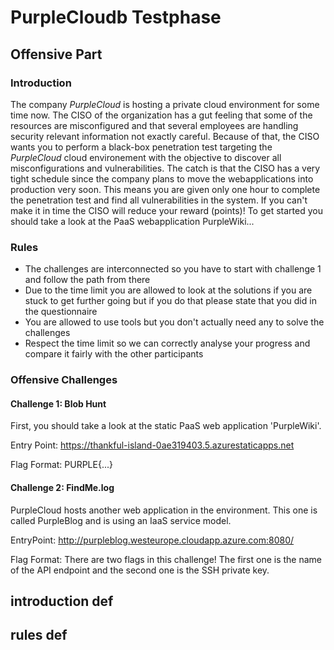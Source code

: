 # PurpleCloudb Testphase

## Offensive Part

### Introduction
The company *PurpleCloud* is hosting a private cloud environment for some time now. The CISO of the organization has a gut feeling that some of the resources are misconfigured and that several employees are handling security relevant information not exactly careful. Because of that, the CISO wants you to perform a black-box penetration test targeting the *PurpleCloud* cloud environement with the objective to discover all misconfigurations and vulnerabilities. The catch is that the CISO has a very tight schedule since the company plans to move the webapplications into production very soon. This means you are given only one hour to complete the penetration test and find all vulnerabilities in the system. If you can't make it in time the CISO will reduce your reward (points)! To get started you should take a look at the PaaS webapplication PurpleWiki...

### Rules
* The challenges are interconnected so you have to start with challenge 1 and follow the path from there
* Due to the time limit you are allowed to look at the solutions if you are stuck to get further going but if you do that please state that you did in the questionnaire
* You are allowed to use tools but you don't actually need any to solve the challenges
* Respect the time limit so we can correctly analyse your progress and compare it fairly with the other participants
  
### Offensive Challenges

#### Challenge 1: Blob Hunt
First, you should take a look at the static PaaS web application 'PurpleWiki'. 

Entry Point: https://thankful-island-0ae319403.5.azurestaticapps.net

Flag Format: PURPLE{...}

#### Challenge 2: FindMe.log
PurpleCloud hosts another web application in the environment. This one is called PurpleBlog and is using an IaaS service model.

EntryPoint: http://purpleblog.westeurope.cloudapp.azure.com:8080/

Flag Format: There are two flags in this challenge! The first one is the name of the API endpoint and the second one is the SSH private key.


## introduction def

## rules def




